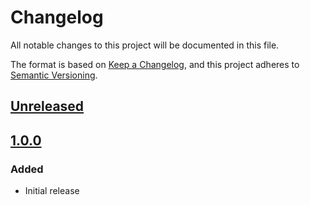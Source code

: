 # Changelog

All notable changes to this project will be documented in this file.

The format is based on [Keep a Changelog](https://keepachangelog.com/en/1.0.0/),
and this project adheres to [Semantic Versioning](https://semver.org/spec/v2.0.0.html).

## [Unreleased]

## [1.0.0]

### Added

- Initial release

[Unreleased]: https://github.com/MetaMask/core/compare/@metamask/eip-5792-middleware@1.0.0...HEAD
[1.0.0]: https://github.com/MetaMask/core/releases/tag/@metamask/eip-5792-middleware@1.0.0
